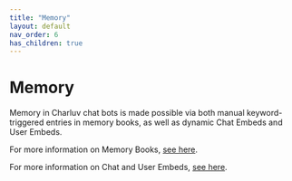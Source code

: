 ```yaml
---
title: "Memory"
layout: default
nav_order: 6
has_children: true
---
```


# Memory

Memory in Charluv chat bots is made possible via both manual keyword-triggered entries in memory books, as well as dynamic Chat Embeds and User Embeds.

For more information on Memory Books, [see here](/docs/memory/memory-books).

For more information on Chat and User Embeds, [see here](/docs/memory/embeddings).
